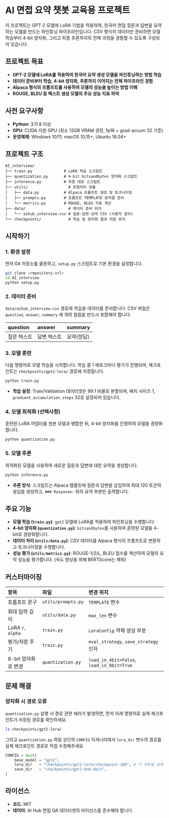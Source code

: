 # AI 면접 요약 챗봇 교육용 프로젝트

이 프로젝트는 GPT-2 모델에 LoRA 기법을 적용하여, 한국어 면접 질문과 답변을 요약하는 모델을 만드는 파인튜닝 파이프라인입니다. CSV 형식의 데이터만 준비하면 모델 학습부터 4-bit 양자화, 그리고 최종 추론까지의 전체 과정을 경험할 수 있도록 구성되어 있습니다.

## 프로젝트 목표

-   **GPT-2 모델에 LoRA를 적용하여 한국어 요약 생성 모델을 파인튜닝하는 방법 학습**
-   **데이터 준비부터 학습, 4-bit 양자화, 추론까지 이어지는 전체 파이프라인 경험**
-   **Alpaca 형식의 프롬프트를 사용하여 모델의 성능을 높이는 방법 이해**
-   **ROUGE, BLEU 등 텍스트 생성 모델의 주요 성능 지표 파악**

## 사전 요구사항

-   **Python**: 3.11.8 이상
-   **GPU**: CUDA 지원 GPU (최소 12GB VRAM 권장, fp16 + grad-accum 32 기준)
-   **운영체제**: Windows 10/11, macOS 10.15+, Ubuntu 18.04+

## 프로젝트 구조

```text
AI_interview/
├── train.py              # LoRA 학습 스크립트
├── quantization.py       # 4-bit bitsandbytes 양자화 스크립트
├── inference.py          # 추론 데모 스크립트
├── utils/                  # 유틸리티 모듈
│   ├── data.py           # Alpaca 프롬프트 생성 및 토크나이징
│   ├── prompts.py        # 프롬프트 TEMPLATE 문자열 관리
│   └── metrics.py        # ROUGE, BLEU 지표 계산
├── data/                   # 데이터 준비 위치
│   └── aihub_interview.csv # 질문·답변·요약 CSV (사용자 준비)
└── checkpoints/            # 학습 및 양자화 결과 저장 위치
```

## 시작하기

### 1. 환경 설정

먼저 Git 저장소를 클론하고, `setup.py` 스크립트로 기본 환경을 설정합니다.

```bash
git clone <repository-url>
cd AI_interview
python setup.py
```

### 2. 데이터 준비

`data/aihub_interview.csv` 경로에 학습용 데이터를 준비합니다. CSV 파일은 `question`, `answer`, `summary` 세 개의 컬럼을 반드시 포함해야 합니다.

| question    | answer      | summary      |
| :---------- | :---------- | :----------- |
| 질문 텍스트 | 답변 텍스트 | 요약(정답)   |

### 3. 모델 훈련

다음 명령어로 모델 학습을 시작합니다. 학습 중 1 에포크마다 평가가 진행되며, 체크포인트는 `checkpoints/gpt2-lora/` 경로에 저장됩니다.

```bash
python train.py
```

-   **학습 설정**: Train/Validation 데이터셋은 99:1 비율로 분할되며, 배치 사이즈 1, `gradient_accumulation_steps` 32로 설정되어 있습니다.

### 4. 모델 최적화 (선택사항)

훈련된 LoRA 어댑터를 원본 모델과 병합한 뒤, 4-bit 양자화를 진행하여 모델을 경량화합니다.

```bash
python quantization.py
```

### 5. 모델 추론

최적화된 모델을 사용하여 새로운 질문과 답변에 대한 요약을 생성합니다.

```bash
python inference.py
```
-   **추론 방식**: 스크립트는 Alpaca 템플릿에 질문과 답변을 삽입하여 최대 120 토큰의 응답을 생성하고, `### Response:` 뒤의 요약 부분만 출력합니다.

## 주요 기능

-   **모델 학습 (`train.py`)**: `gpt2` 모델에 LoRA를 적용하여 파인튜닝을 수행합니다.
-   **4-bit 양자화 (`quantization.py`)**: `bitsandbytes`를 사용하여 훈련된 모델을 4-bit로 경량화합니다.
-   **데이터 처리 (`utils/data.py`)**: CSV 데이터를 Alpaca 형식의 프롬프트로 변환하고 토크나이징을 수행합니다.
-   **성능 평가 (`utils/metrics.py`)**: ROUGE-1/2/L, BLEU 점수를 계산하여 모델의 요약 성능을 평가합니다. (속도 향상을 위해 BERTScore는 제외)

## 커스터마이징

| 항목                 | 파일                 | 변경 위치                          |
| :------------------- | :------------------- | :--------------------------------- |
| 프롬프트 문구        | `utils/prompts.py`   | `TEMPLATE` 변수                    |
| 최대 입력 길이       | `utils/data.py`      | `max_len` 변수                     |
| LoRA `r`, `alpha`      | `train.py`           | `LoraConfig` 객체 생성 부분        |
| 평가/저장 주기       | `train.py`           | `eval_strategy`, `save_strategy` 인자 |
| 8-bit 양자화로 변경  | `quantization.py`    | `load_in_4bit=False`, `load_in_8bit=True` |

## 문제 해결

### 양자화 시 경로 오류

`quantization.py` 실행 시 경로 관련 에러가 발생하면, 먼저 아래 명령어로 실제 체크포인트가 저장된 경로를 확인하세요.

```bash
ls checkpoints/gpt2-lora/
```

그리고 `quantization.py` 파일 상단의 `CONFIG` 딕셔너리에서 `lora_dir` 변수의 경로를 실제 체크포인트 경로로 직접 수정해주세요.

```python
CONFIG = dict(
    base_model = "gpt2",
    lora_dir   = "checkpoints/gpt2-lora/checkpoint-100", # 이 부분을 실제 경로로 수정!
    save_dir   = "checkpoints/gpt2-bnb-4bit",
)
```

## 라이선스

-   **코드**: MIT
-   **데이터**: AI Hub 면접 QA 데이터셋의 라이선스를 준수해야 합니다.
